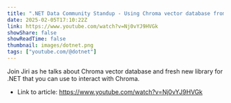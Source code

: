 ```yaml
---
title: ".NET Data Community Standup - Using Chroma vector database from .NET"
date: 2025-02-05T17:10:22Z
link: https://www.youtube.com/watch?v=Nj0vYJ9HVGk
showShare: false
showReadTime: false
thumbnail: images/dotnet.png
tags: ["youtube.com/@dotnet"]
---
```

Join Jiri as he talks about Chroma vector database and fresh new library for .NET that you can use to interact with Chroma.

- Link to article: https://www.youtube.com/watch?v=Nj0vYJ9HVGk